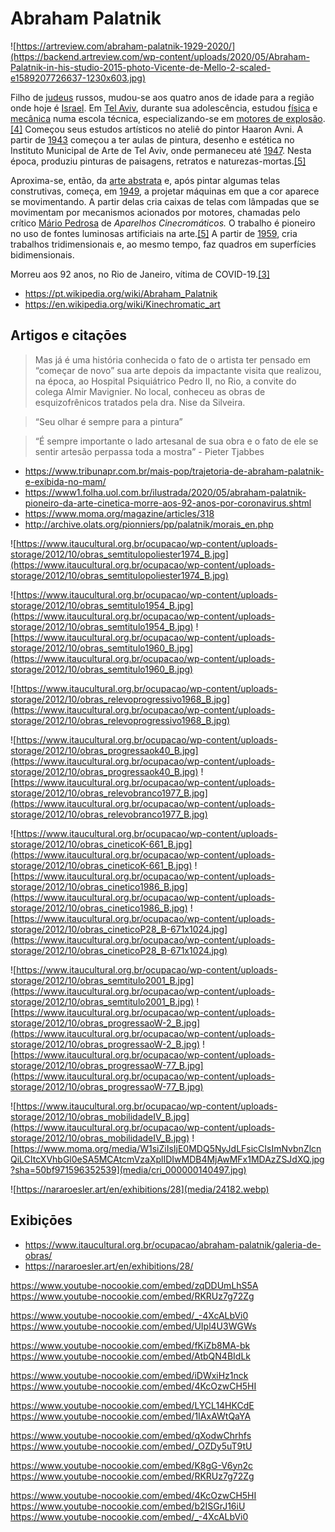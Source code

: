 # Abraham Palatnik
![https://artreview.com/abraham-palatnik-1929-2020/](https://backend.artreview.com/wp-content/uploads/2020/05/Abraham-Palatnik-in-his-studio-2015-photo-Vicente-de-Mello-2-scaled-e1589207726637-1230x603.jpg)

Filho de [judeus](https://pt.wikipedia.org/wiki/Judeus) russos, mudou-se aos quatro anos de idade para a região onde hoje é [Israel](https://pt.wikipedia.org/wiki/Israel). Em [Tel Aviv](https://pt.wikipedia.org/wiki/Tel_Aviv), durante sua adolescência, estudou [física](https://pt.wikipedia.org/wiki/F%C3%ADsica) e [mecânica](https://pt.wikipedia.org/wiki/Mec%C3%A2nica) numa escola técnica, especializando-se em [motores de explosão](https://pt.wikipedia.org/wiki/Motor_de_combust%C3%A3o_interna).[[4]](https://pt.wikipedia.org/wiki/Abraham_Palatnik#cite_note-:0-4) Começou seus estudos artísticos no ateliê do pintor Haaron Avni. A partir de [1943](https://pt.wikipedia.org/wiki/1943) começou a ter aulas de pintura, desenho e estética no Instituto Municipal de Arte de Tel Aviv, onde permaneceu até [1947](https://pt.wikipedia.org/wiki/1947). Nesta época, produziu pinturas de paisagens, retratos e naturezas-mortas.[[5]](https://pt.wikipedia.org/wiki/Abraham_Palatnik#cite_note-:1-5)

Aproxima-se, então, da [arte abstrata](https://pt.wikipedia.org/wiki/Arte_abstrata) e, após pintar algumas telas construtivas, começa, em [1949](https://pt.wikipedia.org/wiki/1949), a projetar máquinas em que a cor aparece se movimentando. A partir delas cria caixas de telas com lâmpadas que se movimentam por mecanismos acionados por motores, chamadas pelo crítico [Mário Pedrosa](https://pt.wikipedia.org/wiki/M%C3%A1rio_Pedrosa) de *Aparelhos Cinecromáticos.* O trabalho é pioneiro no uso de fontes luminosas artificiais na arte.[[5]](https://pt.wikipedia.org/wiki/Abraham_Palatnik#cite_note-:1-5) A partir de [1959](https://pt.wikipedia.org/wiki/1959), cria trabalhos tridimensionais e, ao mesmo tempo, faz quadros em superfícies bidimensionais.

Morreu aos 92 anos, no Rio de Janeiro, vítima de COVID-19.[[3]](https://pt.wikipedia.org/wiki/Abraham_Palatnik#cite_note-g1_morte-3)

- https://pt.wikipedia.org/wiki/Abraham_Palatnik
- https://en.wikipedia.org/wiki/Kinechromatic_art

## Artigos e citaçōes

> Mas já é uma história conhecida o fato de o artista ter pensado em “começar de novo” sua arte depois da impactante visita que realizou, na época, ao Hospital Psiquiátrico Pedro II, no Rio, a convite do colega Almir Mavignier. No local, conheceu as obras de esquizofrênicos tratados pela dra. Nise da Silveira.

> “Seu olhar é sempre para a pintura”

> “É sempre importante o lado artesanal de sua obra e o fato de ele se sentir artesão perpassa toda a mostra” - Pieter Tjabbes

- https://www.tribunapr.com.br/mais-pop/trajetoria-de-abraham-palatnik-e-exibida-no-mam/
- https://www1.folha.uol.com.br/ilustrada/2020/05/abraham-palatnik-pioneiro-da-arte-cinetica-morre-aos-92-anos-por-coronavirus.shtml
- https://www.moma.org/magazine/articles/318
- http://archive.olats.org/pionniers/pp/palatnik/morais_en.php

![https://www.itaucultural.org.br/ocupacao/wp-content/uploads-storage/2012/10/obras_semtitulopoliester1974_B.jpg](https://www.itaucultural.org.br/ocupacao/wp-content/uploads-storage/2012/10/obras_semtitulopoliester1974_B.jpg)

![https://www.itaucultural.org.br/ocupacao/wp-content/uploads-storage/2012/10/obras_semtitulo1954_B.jpg](https://www.itaucultural.org.br/ocupacao/wp-content/uploads-storage/2012/10/obras_semtitulo1954_B.jpg)
![https://www.itaucultural.org.br/ocupacao/wp-content/uploads-storage/2012/10/obras_semtitulo1960_B.jpg](https://www.itaucultural.org.br/ocupacao/wp-content/uploads-storage/2012/10/obras_semtitulo1960_B.jpg)

![https://www.itaucultural.org.br/ocupacao/wp-content/uploads-storage/2012/10/obras_relevoprogressivo1968_B.jpg](https://www.itaucultural.org.br/ocupacao/wp-content/uploads-storage/2012/10/obras_relevoprogressivo1968_B.jpg)

![https://www.itaucultural.org.br/ocupacao/wp-content/uploads-storage/2012/10/obras_progressaok40_B.jpg](https://www.itaucultural.org.br/ocupacao/wp-content/uploads-storage/2012/10/obras_progressaok40_B.jpg)
![https://www.itaucultural.org.br/ocupacao/wp-content/uploads-storage/2012/10/obras_relevobranco1977_B.jpg](https://www.itaucultural.org.br/ocupacao/wp-content/uploads-storage/2012/10/obras_relevobranco1977_B.jpg)

![https://www.itaucultural.org.br/ocupacao/wp-content/uploads-storage/2012/10/obras_cineticoK-661_B.jpg](https://www.itaucultural.org.br/ocupacao/wp-content/uploads-storage/2012/10/obras_cineticoK-661_B.jpg)
![https://www.itaucultural.org.br/ocupacao/wp-content/uploads-storage/2012/10/obras_cinetico1986_B.jpg](https://www.itaucultural.org.br/ocupacao/wp-content/uploads-storage/2012/10/obras_cinetico1986_B.jpg)
![https://www.itaucultural.org.br/ocupacao/wp-content/uploads-storage/2012/10/obras_cineticoP28_B-671x1024.jpg](https://www.itaucultural.org.br/ocupacao/wp-content/uploads-storage/2012/10/obras_cineticoP28_B-671x1024.jpg)

![https://www.itaucultural.org.br/ocupacao/wp-content/uploads-storage/2012/10/obras_semtitulo2001_B.jpg](https://www.itaucultural.org.br/ocupacao/wp-content/uploads-storage/2012/10/obras_semtitulo2001_B.jpg)
![https://www.itaucultural.org.br/ocupacao/wp-content/uploads-storage/2012/10/obras_progressaoW-2_B.jpg](https://www.itaucultural.org.br/ocupacao/wp-content/uploads-storage/2012/10/obras_progressaoW-2_B.jpg)
![https://www.itaucultural.org.br/ocupacao/wp-content/uploads-storage/2012/10/obras_progressaoW-77_B.jpg](https://www.itaucultural.org.br/ocupacao/wp-content/uploads-storage/2012/10/obras_progressaoW-77_B.jpg)

![https://www.itaucultural.org.br/ocupacao/wp-content/uploads-storage/2012/10/obras_mobilidadeIV_B.jpg](https://www.itaucultural.org.br/ocupacao/wp-content/uploads-storage/2012/10/obras_mobilidadeIV_B.jpg)
![https://www.moma.org/media/W1siZiIsIjE0MDQ5NyJdLFsicCIsImNvbnZlcnQiLCItcXVhbGl0eSA5MCAtcmVzaXplIDIwMDB4MjAwMFx1MDAzZSJdXQ.jpg?sha=50bf971596352539](media/cri_000000140497.jpg)

![https://nararoesler.art/en/exhibitions/28](media/24182.webp)

## Exibiçōes
- https://www.itaucultural.org.br/ocupacao/abraham-palatnik/galeria-de-obras/
- https://nararoesler.art/en/exhibitions/28/

https://www.youtube-nocookie.com/embed/zqDDUmLhS5A
https://www.youtube-nocookie.com/embed/RKRUz7g72Zg


https://www.youtube-nocookie.com/embed/_-4XcALbVi0
https://www.youtube-nocookie.com/embed/UIpl4U3WGWs


https://www.youtube-nocookie.com/embed/fKiZb8MA-bk
https://www.youtube-nocookie.com/embed/AtbQN4BIdLk


https://www.youtube-nocookie.com/embed/iDWxiHz1nck
https://www.youtube-nocookie.com/embed/4KcOzwCH5HI


https://www.youtube-nocookie.com/embed/LYCL14HKCdE
https://www.youtube-nocookie.com/embed/1IAxAWtQaYA


https://www.youtube-nocookie.com/embed/qXodwChrhfs
https://www.youtube-nocookie.com/embed/_OZDy5uT9tU


https://www.youtube-nocookie.com/embed/K8gG-V6yn2c
https://www.youtube-nocookie.com/embed/RKRUz7g72Zg

https://www.youtube-nocookie.com/embed/4KcOzwCH5HI
https://www.youtube-nocookie.com/embed/b2ISGrJ16iU
https://www.youtube-nocookie.com/embed/_-4XcALbVi0
